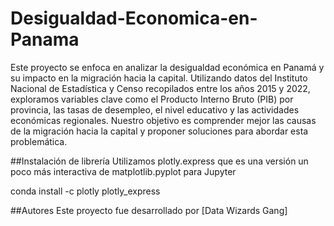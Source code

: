 # Desigualdad-Economica-en-Panama
Este proyecto se enfoca en analizar la desigualdad económica en Panamá y su impacto en la migración hacia la capital. Utilizando datos del Instituto Nacional de Estadística y Censo recopilados entre los años 2015 y 2022, exploramos variables clave como el Producto Interno Bruto (PIB) por provincia, las tasas de desempleo, el nivel educativo y las actividades económicas regionales. Nuestro objetivo es comprender mejor las causas de la migración hacia la capital y proponer soluciones para abordar esta problemática.

##Instalación de librería
Utilizamos plotly.express que es una versión un poco más interactiva de matplotlib.pyplot para Jupyter

conda install -c plotly plotly_express

##Autores
Este proyecto fue desarrollado por [Data Wizards Gang]
